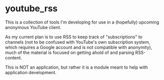 # youtube_rss

This is a collection of tools I'm developing for use in a (hopefully) upcoming anonymous YouTube client.

As my current plan is to use RSS to keep track of "subscriptions" to channels (not to be confused with
YouTube's own subscription system, which requires a Google account and is not compatible with anonymity),
much of the material is focused on getting ahold of and parsing RSS-content.

This is NOT an application, but rather it is a module meant to help with application development.

